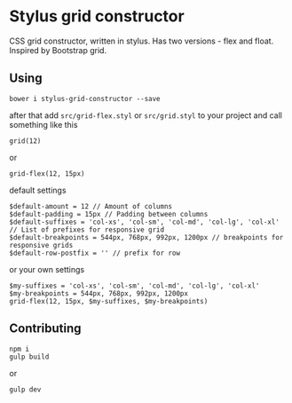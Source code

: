 # Stylus grid constructor
CSS grid constructor, written in stylus. Has two versions - flex and float.
Inspired by Bootstrap grid.

## Using
```
bower i stylus-grid-constructor --save
```
after that add ```src/grid-flex.styl``` or ```src/grid.styl``` to your project and call something like this
```stylus
grid(12)
```
or
```stylus
grid-flex(12, 15px)
```
default settings
```stylus
$default-amount = 12 // Amount of columns
$default-padding = 15px // Padding between columns
$default-suffixes = 'col-xs', 'col-sm', 'col-md', 'col-lg', 'col-xl' // List of prefixes for responsive grid
$default-breakpoints = 544px, 768px, 992px, 1200px // breakpoints for responsive grids
$default-row-postfix = '' // prefix for row
```
or your own settings
```stylus
$my-suffixes = 'col-xs', 'col-sm', 'col-md', 'col-lg', 'col-xl'
$my-breakpoints = 544px, 768px, 992px, 1200px
grid-flex(12, 15px, $my-suffixes, $my-breakpoints)
```

## Contributing

```
npm i
gulp build
```
or
```
gulp dev
```
